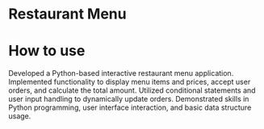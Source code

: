 # Restaurant Menu

# How to use
Developed a Python-based interactive restaurant menu application.
Implemented functionality to display menu items and prices, accept user orders, and calculate the total amount.
Utilized conditional statements and user input handling to dynamically update orders.
Demonstrated skills in Python programming, user interface interaction, and basic data structure usage.
